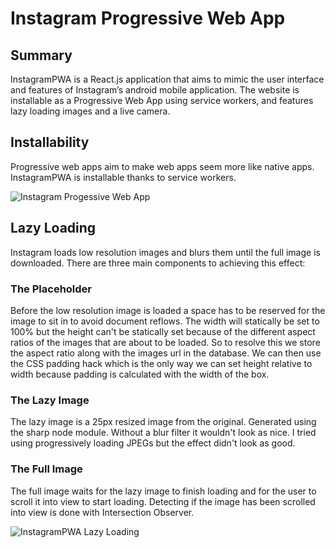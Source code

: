 # Instagram Progressive Web App

## Summary
InstagramPWA is a React.js application that aims to mimic the user interface and features of Instagram’s android mobile application. The website is installable as a Progressive Web App using service workers, and features lazy loading images and a live camera.

## Installability
Progressive web apps aim to make web apps seem more like native apps. InstagramPWA is installable thanks to service workers.

![Instagram Progessive Web App](https://res.cloudinary.com/custom/image/upload/v1579878754/InstagramPWA/README/Instagram-pwa.gif)

## Lazy Loading
Instagram loads low resolution images and blurs them until the full image is downloaded. There are three main components to achieving this effect:
### The Placeholder
Before the low resolution image is loaded a space has to be reserved for the image to sit in to avoid document reflows. The width will statically be set to 100% but the height can't be statically set because of the different aspect ratios of the images that are about to be loaded. So to resolve this we store the aspect ratio along with the images url in the database. We can then use the CSS padding hack which is the only way we can set height relative to width because padding is calculated with the width of the box.
### The Lazy Image
The lazy image is a 25px resized image from the original. Generated using the sharp node module. Without a blur filter it wouldn't look as nice. I tried using progressively loading JPEGs but the effect didn't look as good.
### The Full Image
The full image waits for the lazy image to finish loading and for the user to scroll it into view to start loading. Detecting if the image has been scrolled into view is done with Intersection Observer.

![InstagramPWA Lazy Loading](https://res.cloudinary.com/custom/image/upload/v1579879059/InstagramPWA/README/Instagram-lazy-loading.gif)
